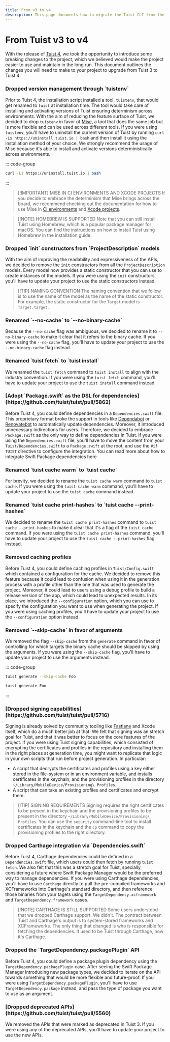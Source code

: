 ```yaml
---
title: From v3 to v4
description: This page documents how to migrate the Tuist CLI from the version 3 to version 4.
---
```


<h1 id="from-tuist-v3-to-v4">From Tuist v3 to v4</h1>

With the release of [Tuist 4](https://github.com/tuist/tuist/releases/tag/4.0.0), we took the opportunity to introduce some breaking changes to the project, which we believed would make the project easier to use and maintain in the long run. This document outlines the changes you will need to make to your project to upgrade from Tuist 3 to Tuist 4.

<h3 id="dropped-version-management-through-tuistenv">Dropped version management through `tuistenv`</h3>

Prior to Tuist 4, the installation script installed a tool, `tuistenv`, that would get renamed to `tuist` at installation time. The tool would take care of installing and activating versions of Tuist ensuring determinism across environments. With the aim of reducing the feature surface of Tuist, we decided to drop `tuistenv` in favor of [Mise](https://mise.jdx.dev/), a tool that does the same job but is more flexible and can be used across different tools. If you were using `tuistenv`, you'll have to uninstall the current version of Tuist by running `curl -Ls https://uninstall.tuist.io | bash` and then install it using the installation method of your choice. We strongly recommend the usage of Mise because it's able to install and activate versions deterministically across environments.

::: code-group

```bash [Uninstall tuistenv]
curl -Ls https://uninstall.tuist.io | bash
```

:::

> [!IMPORTANT] MISE IN CI ENVIRONMENTS AND XCODE PROJECTS
> If you decide to embrace the determinism that Mise brings across the board, we recommend checking out the documentation for how to use Mise in [CI environments](https://mise.jdx.dev/continuous-integration.html) and [Xcode projects](https://mise.jdx.dev/ide-integration.html#xcode).

> [!NOTE] HOMEBREW IS SUPPORTED
> Note that you can still install Tuist using Homebrew, which is a popular package manager for macOS. You can find the instructions on how to install Tuist using Homebrew in the <LocalizedLink href="/guides/quick-start/install-tuist#alternative-homebrew">installation guide</LocalizedLink>.

<h3 id="dropped-init-constructors-from-projectdescription-models">Dropped `init` constructors from `ProjectDescription` models</h3>

With the aim of improving the readability and expressiveness of the APIs, we decided to remove the `init` constructors from all the `ProjectDescription` models. Every model now provides a static constructor that you can use to create instances of the models. If you were using the `init` constructors, you'll have to update your project to use the static constructors instead.

> [!TIP] NAMING CONVENTION
> The naming convention that we follow is to use the name of the model as the name of the static constructor. For example, the static constructor for the `Target` model is `Target.target`.

<h3 id="renamed-nocache-to-nobinarycache">Renamed `--no-cache` to `--no-binary-cache`</h3>

Because the `--no-cache` flag was ambiguous, we decided to rename it to `--no-binary-cache` to make it clear that it refers to the binary cache. If you were using the `--no-cache` flag, you'll have to update your project to use the `--no-binary-cache` flag instead.

<h3 id="renamed-tuist-fetch-to-tuist-install">Renamed `tuist fetch` to `tuist install`</h3>

We renamed the `tuist fetch` command to `tuist install` to align with the industry convention. If you were using the `tuist fetch` command, you'll have to update your project to use the `tuist install` command instead.

<h3 id="adopt-packageswift-as-the-dsl-for-dependencieshttpsgithubcomtuisttuistpull5862">[Adopt `Package.swift` as the DSL for dependencies](https://github.com/tuist/tuist/pull/5862)</h3>

Before Tuist 4, you could define dependencies in a `Dependencies.swift` file. This proprietary format broke the support in tools like [Dependabot](https://github.com/dependabot) or [Renovatebot](https://github.com/renovatebot/renovate) to automatically update dependencies. Moreover, it introduced unnecessary indirections for users. Therefore, we decided to embrace `Package.swift` as the only way to define dependencies in Tuist. If you were using the `Dependencies.swift` file, you'll have to move the content from your `Tuist/Dependencies.swift` to a `Package.swift` at the root, and use the `#if TUIST` directive to configure the integration. You can read more about how to integrate Swift Package dependencies <LocalizedLink href="/guides/develop/projects/dependencies#swift-packages">here</LocalizedLink>

<h3 id="renamed-tuist-cache-warm-to-tuist-cache">Renamed `tuist cache warm` to `tuist cache`</h3>

For brevity, we decided to rename the `tuist cache warm` command to `tuist cache`. If you were using the `tuist cache warm` command, you'll have to update your project to use the `tuist cache` command instead.

<h3 id="renamed-tuist-cache-printhashes-to-tuist-cache-printhashes">Renamed `tuist cache print-hashes` to `tuist cache --print-hashes`</h3>

We decided to rename the `tuist cache print-hashes` command to `tuist cache --print-hashes` to make it clear that it's a flag of the `tuist cache` command. If you were using the `tuist cache print-hashes` command, you'll have to update your project to use the `tuist cache --print-hashes` flag instead.

<h3 id="removed-caching-profiles">Removed caching profiles</h3>

Before Tuist 4, you could define caching profiles in `Tuist/Config.swift` which contained a configuration for the cache. We decided to remove this feature because it could lead to confusion when using it in the generation process with a profile other than the one that was used to generate the project. Moreover, it could lead to users using a debug profile to build a release version of the app, which could lead to unexpected results. In its place, we introduced the `--configuration` option, which you can use to specify the configuration you want to use when generating the project. If you were using caching profiles, you'll have to update your project to use the `--configuration` option instead.

<h3 id="removed-skipcache-in-favor-of-arguments">Removed `--skip-cache` in favor of arguments</h3>

We removed the flag `--skip-cache` from the `generate` command in favor of controlling for which targets the binary cache should be skipped by using the arguments. If you were using the `--skip-cache` flag, you'll have to update your project to use the arguments instead.

::: code-group

```bash [Before]
tuist generate --skip-cache Foo
```

```bash [After]
tuist generate Foo
```

:::

<h3 id="dropped-signing-capabilitieshttpsgithubcomtuisttuistpull5716">[Dropped signing capabilities](https://github.com/tuist/tuist/pull/5716)</h3>

Signing is already solved by community tooling like [Fastlane](https://fastlane.tools/) and Xcode itself, which do a much better job at that. We felt that signing was an stretch goal for Tuist, and that it was better to focus on the core features of the project. If you were using Tuist signing capabilities, which consisted of encrypting the certificates and profiles in the repository and installing them in the right places at generation time, you might want to replicate that logic in your own scripts that run before project generation. In particular:

- A script that decrypts the certificates and profiles using a key either stored in the file-system or in an environment variable, and installs certificates in the keychain, and the provisioning profiles in the directory `~/Library/MobileDevice/Provisioning\ Profiles`.
- A script that can take an existing profiles and certificates and encrypt them.

> [!TIP] SIGNING REQUIREMENTS
> Signing requires the right certificates to be present in the keychain and the provisioning profiles to be present in the directory `~/Library/MobileDevice/Provisioning\ Profiles`. You can use the `security` command-line tool to install certificates in the keychain and the `cp` command to copy the provisioning profiles to the right directory.

<h3 id="dropped-carthage-integration-via-dependenciesswift">Dropped Carthage integration via `Dependencies.swift`</h3>

Before Tuist 4, Carthage dependencies could be defined in a `Dependencies.swift` file, which users could then fetch by running `tuist fetch`. We also felt that this was a stretch goal for Tuist, specially considering a future where Swift Package Manager would be the preferred way to manage dependencies. If you were using Carthage dependencies, you'll have to use `Carthage` directly to pull the pre-compiled frameworks and XCFrameworks into Carthage's standard directory, and then reference those binaries from your tagets using the `TargetDependency.xcframework` and `TargetDependency.framework` cases.

> [!NOTE] CARTHAGE IS STILL SUPPORTED
> Some users understood that we dropped Carthage support. We didn't. The contract between Tuist and Carthage's output is to system-stored frameworks and XCFrameworks. The only thing that changed is who is responsible for fetching the dependencies. It used to be Tuist through Carthage, now it's Carthage.

<h3 id="dropped-the-targetdependencypackageplugin-api">Dropped the `TargetDependency.packagePlugin` API</h3>

Before Tuist 4, you could define a package plugin dependency using the `TargetDependency.packagePlugin` case. After seeing the Swift Package Manager introducing new package types, we decided to iterate on the API towards something that would be more flexible and future-proof. If you were using `TargetDependency.packagePlugin`, you'll have to use `TargetDependency.package` instead, and pass the type of package you want to use as an argument.

<h3 id="dropped-deprecated-apishttpsgithubcomtuisttuistpull5560">[Dropped deprecated APIs](https://github.com/tuist/tuist/pull/5560)</h3>

We removed the APIs that were marked as deprecated in Tuist 3. If you were using any of the deprecated APIs, you'll have to update your project to use the new APIs.
